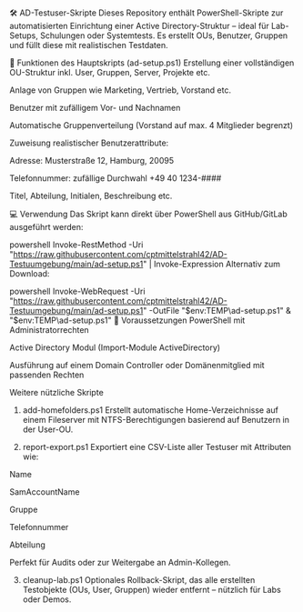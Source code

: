 🛠️ AD-Testuser-Skripte
Dieses Repository enthält PowerShell-Skripte zur automatisierten Einrichtung einer Active Directory-Struktur – ideal für Lab-Setups, Schulungen oder Systemtests. Es erstellt OUs, Benutzer, Gruppen und füllt diese mit realistischen Testdaten.

🚀 Funktionen des Hauptskripts (ad-setup.ps1)
Erstellung einer vollständigen OU-Struktur inkl. User, Gruppen, Server, Projekte etc.

Anlage von Gruppen wie Marketing, Vertrieb, Vorstand etc.

Benutzer mit zufälligem Vor- und Nachnamen

Automatische Gruppenverteilung (Vorstand auf max. 4 Mitglieder begrenzt)

Zuweisung realistischer Benutzerattribute:

Adresse: Musterstraße 12, Hamburg, 20095

Telefonnummer: zufällige Durchwahl +49 40 1234-####

Titel, Abteilung, Initialen, Beschreibung etc.

💻 Verwendung
Das Skript kann direkt über PowerShell aus GitHub/GitLab ausgeführt werden:

powershell
Invoke-RestMethod -Uri "https://raw.githubusercontent.com/cptmittelstrahl42/AD-Testuumgebung/main/ad-setup.ps1" | Invoke-Expression
Alternativ zum Download:

powershell
Invoke-WebRequest -Uri "https://raw.githubusercontent.com/cptmittelstrahl42/AD-Testuumgebung/main/ad-setup.ps1" -OutFile "$env:TEMP\ad-setup.ps1"
& "$env:TEMP\ad-setup.ps1"
🧩 Voraussetzungen
PowerShell mit Administratorrechten

Active Directory Modul (Import-Module ActiveDirectory)

Ausführung auf einem Domain Controller oder Domänenmitglied mit passenden Rechten


Weitere nützliche Skripte 

1. add-homefolders.ps1
Erstellt automatische Home-Verzeichnisse auf einem Fileserver mit NTFS-Berechtigungen basierend auf Benutzern in der User-OU.

2. report-export.ps1
Exportiert eine CSV-Liste aller Testuser mit Attributen wie:

Name

SamAccountName

Gruppe

Telefonnummer

Abteilung

Perfekt für Audits oder zur Weitergabe an Admin-Kollegen.

3. cleanup-lab.ps1
Optionales Rollback-Skript, das alle erstellten Testobjekte (OUs, User, Gruppen) wieder entfernt – nützlich für Labs oder Demos.
